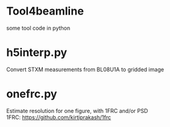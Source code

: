 # Tool4beamline
some tool code in python

# h5interp.py
Convert STXM measurements from BL08U1A to gridded image

# onefrc.py
Estimate resolution for one figure, with 1FRC and/or PSD  
1FRC: https://github.com/kirtiprakash/1frc
